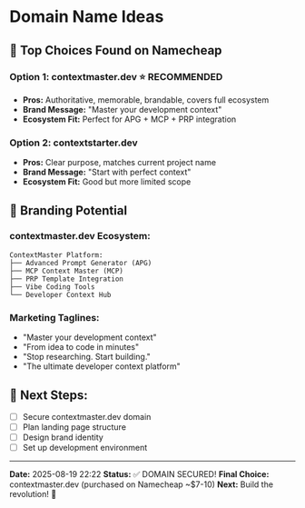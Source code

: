 # Domain Name Ideas

## 🎯 **Top Choices Found on Namecheap**

### **Option 1: contextmaster.dev** ⭐ RECOMMENDED
- **Pros:** Authoritative, memorable, brandable, covers full ecosystem
- **Brand Message:** "Master your development context"
- **Ecosystem Fit:** Perfect for APG + MCP + PRP integration

### **Option 2: contextstarter.dev**
- **Pros:** Clear purpose, matches current project name
- **Brand Message:** "Start with perfect context"
- **Ecosystem Fit:** Good but more limited scope

## 🚀 **Branding Potential**

### **contextmaster.dev Ecosystem:**
```
ContextMaster Platform:
├── Advanced Prompt Generator (APG)
├── MCP Context Master (MCP)
├── PRP Template Integration
├── Vibe Coding Tools
└── Developer Context Hub
```

### **Marketing Taglines:**
- "Master your development context"
- "From idea to code in minutes"
- "Stop researching. Start building."
- "The ultimate developer context platform"

## 📅 **Next Steps:**
- [ ] Secure contextmaster.dev domain
- [ ] Plan landing page structure
- [ ] Design brand identity
- [ ] Set up development environment

---
**Date:** 2025-08-19 22:22
**Status:** ✅ DOMAIN SECURED! 
**Final Choice:** contextmaster.dev (purchased on Namecheap ~$7-10)
**Next:** Build the revolution! 🚀